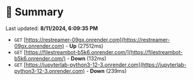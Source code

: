 # 📖 Summary
Last updated: **8/11/2024, 6:09:35 PM**

- `GET` [https://restreamer-09gx.onrender.com](https://restreamer-09gx.onrender.com) - **Up** (27512ms)
- `GET` [https://filestreambot-b5k6.onrender.com/](https://filestreambot-b5k6.onrender.com/) - **Down** (132ms)
- `GET` [https://jupyterlab-python3-12-3.onrender.com](https://jupyterlab-python3-12-3.onrender.com) - **Down** (239ms)
